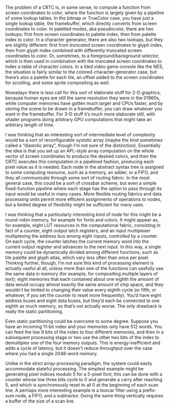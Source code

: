 The problem of a CRTC is, in some sense, to compute a function from
screen coordinates to color, where the function is largely given by a
pipeline of some lookup tables.  In the bitmap or TrueColor case, you
have just a single lookup table, the framebuffer, which directly
converts from screen coordinates to color.  In paletted modes, aka
pseudocolor, there are two lookups: first from screen coordinates to
palette index, then from palette index to color.  In a character
generator, there are also two lookups, but they are slightly
different: first from *truncated* screen coordinates to glyph index,
then from glyph index combined with differently truncated screen
coordinates to color.  Or, sometimes, to a foreground/background
selector, which is then used in combination with the truncated screen
coordinates to index a table of character colors.  In a tiled video
game console like the NES, the situation is fairly similar to the
colored-character-generator case, but there’s also a palette for each
tile, an offset added to the screen coordinates for scrolling, and
some sprite compositing as well.

Nowadays there is less call for this sort of elaborate stuff for 2-D
graphics, because human eyes are still the same resolution they were
in the 01960s, while computer memories have gotten much larger and
CPUs faster, and by storing the scene to be drawn in a framebuffer,
you can draw whatever you want in the framebuffer.  For 3-D stuff it’s
much more elaborate still, with shader programs doing arbitrary GPU
computations that might take an arbitrary length of time.

I was thinking that an interesting sort of intermediate level of
complexity would be a sort of reconfigurable systolic array (maybe the
kind sometimes called a “diastolic array”, though I’m not sure of the
distinction).  Essentially the idea is that you set up an APL-style
array computation on the whole vector of screen coordinates to produce
the desired colors, and then the CRTC executes this computation in a
pipelined fashion, producing each pixel value as it is needed.  Each
node in the abstract syntax tree is assigned to some computing
resource, such as a memory, an adder, or a FIFO, and they all
communicate through some sort of routing fabric.  In the most general
case, this could be a sort of crossbar scheme, but even a simple
fixed-function pipeline where each stage has the option to pass
through its input would be useful in many cases.  More flexible
routing fabrics and data processing units permit more efficient
assignments of operations to nodes, but a limited degree of
flexibility might be sufficient for many uses.

I was thinking that a particularly interesting kind of node for this
might be a round-robin memory, for example for fonts and colors.  It
might appear as, for example, eight LUT resources in the computational
fabric, consisting in fact of a counter, eight output latch registers,
and an input multiplexer multiplexing the address bus among eight
inputs, controlled by a counter.  On each cycle, the counter latches
the current memory word into the current output register and advances
to the next input.  In this way, a single memory could be dynamically
divided among different functions, such as tile palette and glyph
atlas, which vary less often than once per pixel.  Thinking further,
though, I’m not sure this kind of processing element is actually
useful at all, unless more than one of the functions can usefully use
the same data in memory (for example, for compositing multiple layers
of text); eight memories that each contained about one eighth the
amount of data would occupy almost exactly the same amount of chip
space, and they wouldn’t be limited to changing their value every
eighth cycle (or fifth, or whatever, if you set the counter to reset
more frequently).  You’d have eight address buses and eight data
buses, but they’d each be connected to one eighth as much memory, so
that’s not actually worse.  The only drawback is really the static
partitioning.

Even static partitioning could be overcome to some degree.  Suppose
you have an incoming 11-bit index and your memories only have 512
words.  You can feed the low 9 bits of the index to four different
memories, and then in a subsequent processing stage or two use the
other two bits of the index to demultiplex one of the four memory
outputs.  This is energy-inefficient and adds a cycle of latency, but
it doesn’t reduce throughput over the case where you had a single
2048-word memory.

Unlike in the strict array-processing paradigm, the system could
easily accommodate stateful processing.  The simplest example might be
generating pixel indices modulo 5 for a 5-pixel font; this can be done
with a counter whose low three bits cycle to 0 and generate a carry
after reaching 5, and which is synchronously reset to all 0 at the
beginning of each scan line.  A perhaps more interesting example is a
boxcar filter using a prefix-sum node, a FIFO, and a subtractor.
Doing the same thing vertically requires a buffer of the size of a
scan line.
